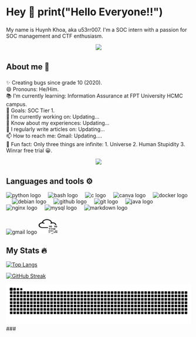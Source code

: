 <h1 align="left">Hey 👋 print("Hello Everyone!!")</h1>

###

<p align="left">My name is Huynh Khoa, aka u53rr007. I'm a SOC intern with a passion for SOC management and CTF enthusiasm.</p>

<div align="center">
  <img height="200" src="https://avatars.githubusercontent.com/u/165979681?s=400&u=4ecbd6556aeb645cf2d853a33325c2fd0aec905b&v=4"  />
</div>
<h2 align="left">About me 🙂</h2>

###

<p align="left">✨ Creating bugs since grade 10 (2020). <br>😄 Pronouns: He/Him. <br>📚 I'm currently learning: Information Assurance at FPT University HCMC campus.<br>🎯 Goals: SOC Tier 1.<br>🔭 I’m currently working on: Updating... <br>📄 Know about my experiences: Updating...<br> 📝 I regularly write articles on: Updating...<br>📫 How to reach me: Gmail: Updating....<br>🎲 Fun fact: Only three things are infinite: 1. Universe 2. Human Stupidity 3. Winrar free trial 😀.</p>

<div align="center">
  <img src="https://profile-counter.glitch.me/u53rr007/count.svg?"  />
</div>

<h2 align="left">Languages and tools ⚙️</h2>
<div align="left">
  <img src="https://cdn.jsdelivr.net/gh/devicons/devicon/icons/python/python-original.svg" height="40" alt="python logo"  />
  <img width="12" />
  <img src="https://cdn.jsdelivr.net/gh/devicons/devicon/icons/bash/bash-original.svg" height="40" alt="bash logo"  />
  <img width="12" />
  <img src="https://cdn.jsdelivr.net/gh/devicons/devicon/icons/c/c-original.svg" height="40" alt="c logo"  />
  <img width="12" />
  <img src="https://cdn.jsdelivr.net/gh/devicons/devicon/icons/canva/canva-original.svg" height="40" alt="canva logo"  />
  <img width="12" />
  <img src="https://cdn.jsdelivr.net/gh/devicons/devicon/icons/docker/docker-original.svg" height="40" alt="docker logo"  />
  <img width="12" />
  <img src="https://cdn.jsdelivr.net/gh/devicons/devicon/icons/debian/debian-original.svg" height="40" alt="debian logo"  />
  <img width="12" />
  <img src="https://cdn.jsdelivr.net/gh/devicons/devicon/icons/github/github-original.svg" height="40" alt="github logo"  />
  <img width="12" />
  <img src="https://cdn.jsdelivr.net/gh/devicons/devicon/icons/git/git-original.svg" height="40" alt="git logo"  />
  <img width="12" />
  <img src="https://cdn.jsdelivr.net/gh/devicons/devicon/icons/java/java-original.svg" height="40" alt="java logo"  />
  <img width="12" />
  <img src="https://cdn.jsdelivr.net/gh/devicons/devicon/icons/nginx/nginx-original.svg" height="40" alt="nginx logo"  />
  <img width="12" />
  <img src="https://cdn.jsdelivr.net/gh/devicons/devicon/icons/mysql/mysql-original.svg" height="40" alt="mysql logo"  />
  <img width="12" />
  <img src="https://cdn.jsdelivr.net/gh/devicons/devicon/icons/markdown/markdown-original.svg" height="40" alt="markdown logo"  />
</div>

###

<div align="left">
  <img src="https://raw.githubusercontent.com/maurodesouza/profile-readme-generator/master/src/assets/icons/social/gmail/default.svg" width="52" height="40" alt="gmail logo"  />
  <img src="https://raw.githubusercontent.com/maurodesouza/profile-readme-generator/master/src/assets/icons/social/tryhackme/default.svg" width="52" height="40" alt="tryhackme logo"  />
</div>

###

###

<h2 align="left">My Stats 🔥</h2>

[![Top Langs](https://github-readme-stats.vercel.app/api/top-langs/?username=u53rr007&layout=compact&theme=vision-friendly-dark)](https://github.com/anuraghazra/github-readme-stats)

[![GitHub Streak](https://github-readme-streak-stats.herokuapp.com?user=u53rr007&theme=dark)](https://git.io/streak-stats)

<img src="https://raw.githubusercontent.com/u53rr007/u53rr007/output/snake.svg" alt="Snake animation" />
###
